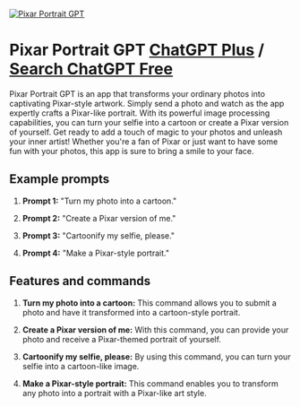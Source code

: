 
[![Pixar Portrait GPT](https://files.oaiusercontent.com/file-33ZsXl7HKcDvrxKcjWM1uyy5?se=2123-10-16T11%3A11%3A41Z&sp=r&sv=2021-08-06&sr=b&rscc=max-age%3D31536000%2C%20immutable&rscd=attachment%3B%20filename%3D79974e3b-3276-4abe-b5ec-b25d652976e6.png&sig=y9P5MbxGgIj5njbBMtQXI6sQS6SwHbSrDEZJ3Qv4s3A%3D)](https://chat.openai.com/g/g-YsmNEBjzx-pixar-portrait-gpt)

# Pixar Portrait GPT [ChatGPT Plus](https://chat.openai.com/g/g-YsmNEBjzx-pixar-portrait-gpt) / [Search ChatGPT Free](https://gptcall.net/index.html#/?search=Pixar%20Portrait%20GPT)

Pixar Portrait GPT is an app that transforms your ordinary photos into captivating Pixar-style artwork. Simply send a photo and watch as the app expertly crafts a Pixar-like portrait. With its powerful image processing capabilities, you can turn your selfie into a cartoon or create a Pixar version of yourself. Get ready to add a touch of magic to your photos and unleash your inner artist! Whether you're a fan of Pixar or just want to have some fun with your photos, this app is sure to bring a smile to your face.

## Example prompts

1. **Prompt 1:** "Turn my photo into a cartoon."

2. **Prompt 2:** "Create a Pixar version of me."

3. **Prompt 3:** "Cartoonify my selfie, please."

4. **Prompt 4:** "Make a Pixar-style portrait."


## Features and commands

1. **Turn my photo into a cartoon:** This command allows you to submit a photo and have it transformed into a cartoon-style portrait.

2. **Create a Pixar version of me:** With this command, you can provide your photo and receive a Pixar-themed portrait of yourself.

3. **Cartoonify my selfie, please:** By using this command, you can turn your selfie into a cartoon-like image.

4. **Make a Pixar-style portrait:** This command enables you to transform any photo into a portrait with a Pixar-like art style.


